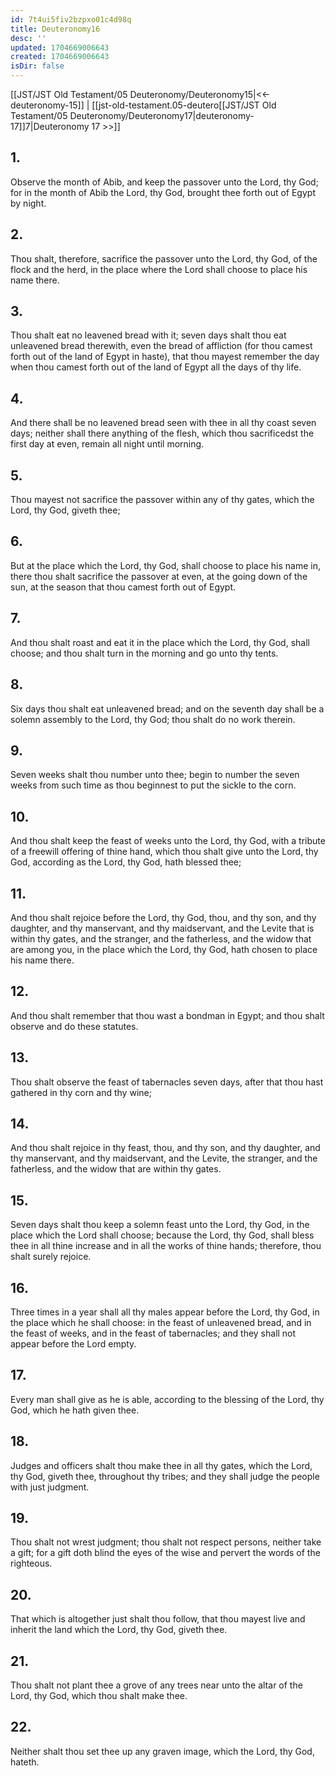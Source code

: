 ```yaml
---
id: 7t4ui5fiv2bzpxo01c4d98q
title: Deuteronomy16
desc: ''
updated: 1704669006643
created: 1704669006643
isDir: false
---
```

[[JST/JST Old Testament/05 Deuteronomy/Deuteronomy15|<<-deuteronomy-15]] | [[jst-old-testament.05-deutero[[JST/JST Old Testament/05 Deuteronomy/Deuteronomy17|deuteronomy-17]]7|Deuteronomy 17 >>]]
## 1.
Observe the month of Abib, and keep the passover unto the Lord, thy God; for in the month of Abib the Lord, thy God, brought thee forth out of Egypt by night.
## 2.
Thou shalt, therefore, sacrifice the passover unto the Lord, thy God, of the flock and the herd, in the place where the Lord shall choose to place his name there.
## 3.
Thou shalt eat no leavened bread with it; seven days shalt thou eat unleavened bread therewith, even the bread of affliction (for thou camest forth out of the land of Egypt in haste), that thou mayest remember the day when thou camest forth out of the land of Egypt all the days of thy life.
## 4.
And there shall be no leavened bread seen with thee in all thy coast seven days; neither shall there anything of the flesh, which thou sacrificedst the first day at even, remain all night until morning.
## 5.
Thou mayest not sacrifice the passover within any of thy gates, which the Lord, thy God, giveth thee;
## 6.
But at the place which the Lord, thy God, shall choose to place his name in, there thou shalt sacrifice the passover at even, at the going down of the sun, at the season that thou camest forth out of Egypt.
## 7.
And thou shalt roast and eat it in the place which the Lord, thy God, shall choose; and thou shalt turn in the morning and go unto thy tents.
## 8.
Six days thou shalt eat unleavened bread; and on the seventh day shall be a solemn assembly to the Lord, thy God; thou shalt do no work therein.
## 9.
Seven weeks shalt thou number unto thee; begin to number the seven weeks from such time as thou beginnest to put the sickle to the corn.
## 10.
And thou shalt keep the feast of weeks unto the Lord, thy God, with a tribute of a freewill offering of thine hand, which thou shalt give unto the Lord, thy God, according as the Lord, thy God, hath blessed thee;
## 11.
And thou shalt rejoice before the Lord, thy God, thou, and thy son, and thy daughter, and thy manservant, and thy maidservant, and the Levite that is within thy gates, and the stranger, and the fatherless, and the widow that are among you, in the place which the Lord, thy God, hath chosen to place his name there.
## 12.
And thou shalt remember that thou wast a bondman in Egypt; and thou shalt observe and do these statutes.
## 13.
Thou shalt observe the feast of tabernacles seven days, after that thou hast gathered in thy corn and thy wine;
## 14.
And thou shalt rejoice in thy feast, thou, and thy son, and thy daughter, and thy manservant, and thy maidservant, and the Levite, the stranger, and the fatherless, and the widow that are within thy gates.
## 15.
Seven days shalt thou keep a solemn feast unto the Lord, thy God, in the place which the Lord shall choose; because the Lord, thy God, shall bless thee in all thine increase and in all the works of thine hands; therefore, thou shalt surely rejoice.
## 16.
Three times in a year shall all thy males appear before the Lord, thy God, in the place which he shall choose: in the feast of unleavened bread, and in the feast of weeks, and in the feast of tabernacles; and they shall not appear before the Lord empty.
## 17.
Every man shall give as he is able, according to the blessing of the Lord, thy God, which he hath given thee.
## 18.
Judges and officers shalt thou make thee in all thy gates, which the Lord, thy God, giveth thee, throughout thy tribes; and they shall judge the people with just judgment.
## 19.
Thou shalt not wrest judgment; thou shalt not respect persons, neither take a gift; for a gift doth blind the eyes of the wise and pervert the words of the righteous.
## 20.
That which is altogether just shalt thou follow, that thou mayest live and inherit the land which the Lord, thy God, giveth thee.
## 21.
Thou shalt not plant thee a grove of any trees near unto the altar of the Lord, thy God, which thou shalt make thee.
## 22.
Neither shalt thou set thee up any graven image, which the Lord, thy God, hateth.

